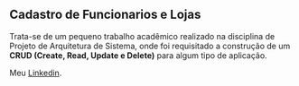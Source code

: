 ## Cadastro de Funcionarios e Lojas
Trata-se de um pequeno trabalho acadêmico realizado na disciplina de Projeto de Arquitetura de Sistema, onde foi requisitado a construção de um **CRUD (Create, Read, Update e Delete)** para algum tipo de aplicação.

Meu [Linkedin](https://www.linkedin.com/in/germano-macieira).

